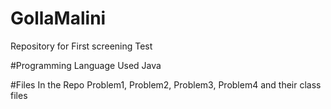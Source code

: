 # GollaMalini
Repository for First screening Test

#Programming Language Used
Java

#Files In the Repo
Problem1, Problem2, Problem3, Problem4 and their class files
